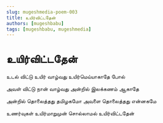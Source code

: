 ```yaml
---
slug: mugeshmedia-poem-003
title: உயிர்விட்டதேன்
authors: [mugeshbabu]
tags: [mugeshbabu, mugeshmedia]
---
```


# உயிர்விட்டதேன் 


உடல் விட்டு உயிர் வாழ்வது உயிர்மெய்யாகாதே போல்

அவள் விட்டு நான் வாழ்வது அன்றில் இலக்கணம் ஆகாதே

அன்றில் தொலைத்தது தமிழகமோ அவளை தொலைத்தது என்னகமே

உணர்வுகள் உயிர்மாறுமுன் சொல்லாமல் உயிர்விட்டதேன்